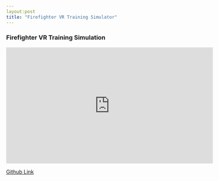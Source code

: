 ```yaml
---
layout:post
title: "Firefighter VR Training Simulator"
---
```

### Firefighter VR Training Simulation

<iframe width="560" height="315" src="https://www.youtube.com/embed/8M6PUIhqt1A?rel=0" frameborder="0" allow="autoplay; encrypted-media" allowfullscreen></iframe>

[Github Link](https://github.com/leomuteki/FireFighterProject)
